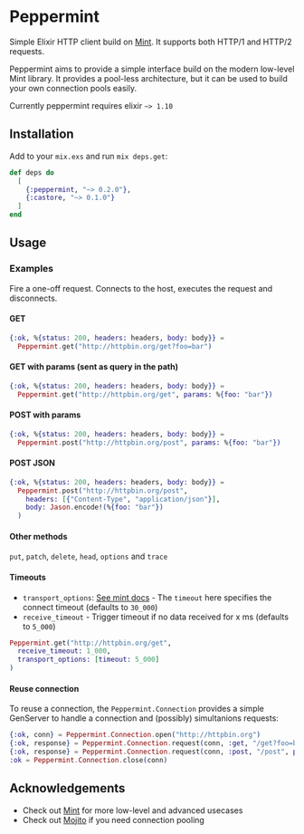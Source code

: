 # Peppermint

Simple Elixir HTTP client build on [Mint](https://github.com/elixir-mint/mint). It supports both HTTP/1 and HTTP/2 requests.

Peppermint aims to provide a simple interface build on the modern low-level Mint library. It provides a pool-less architecture, but it can be used to build your own connection pools easily.

Currently peppermint requires elixir `~> 1.10`

## Installation

Add to your `mix.exs` and run `mix deps.get`:

```elixir
def deps do
  [
    {:peppermint, "~> 0.2.0"},
    {:castore, "~> 0.1.0"}
  ]
end
```

## Usage

### Examples

Fire a one-off request. Connects to the host, executes the request and disconnects.

#### GET
```elixir
{:ok, %{status: 200, headers: headers, body: body}} =
  Peppermint.get("http://httpbin.org/get?foo=bar")
```

#### GET with params (sent as query in the path)
```elixir
{:ok, %{status: 200, headers: headers, body: body}} =
  Peppermint.get("http://httpbin.org/get", params: %{foo: "bar"})
```

#### POST with params
```elixir
{:ok, %{status: 200, headers: headers, body: body}} =
  Peppermint.post("http://httpbin.org/post", params: %{foo: "bar"})
```

#### POST JSON
```elixir
{:ok, %{status: 200, headers: headers, body: body}} =
  Peppermint.post("http://httpbin.org/post",
    headers: [{"Content-Type", "application/json"}],
    body: Jason.encode!(%{foo: "bar"})
  )
```

#### Other methods

`put`, `patch`, `delete`, `head`, `options` and `trace`

#### Timeouts

 - `transport_options`: [See mint docs](https://hexdocs.pm/mint/Mint.HTTP.html#connect/4-transport-options) - The `timeout` here specifies the connect timeout (defaults to `30_000`)
 - `receive_timeout` - Trigger timeout if no data received for x ms (defaults to `5_000`)

```elixir
Peppermint.get("http://httpbin.org/get",
  receive_timeout: 1_000,
  transport_options: [timeout: 5_000]
)
```

#### Reuse connection

To reuse a connection, the `Peppermint.Connection` provides a simple GenServer to handle a connection and
(possibly) simultanions requests:

```elixir
{:ok, conn} = Peppermint.Connection.open("http://httpbin.org")
{:ok, response} = Peppermint.Connection.request(conn, :get, "/get?foo=bar")
{:ok, response} = Peppermint.Connection.request(conn, :post, "/post", params: %{foo: "bar"})
:ok = Peppermint.Connection.close(conn)
```


## Acknowledgements

 - Check out [Mint](https://github.com/elixir-mint/mint) for more low-level and advanced usecases
 - Check out [Mojito](https://github.com/appcues/mojito) if you need connection pooling
